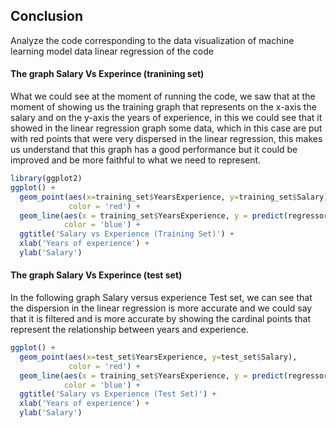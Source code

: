 ## Conclusion 

Analyze the code corresponding to the data visualization of machine learning model data linear regression of the code


#### The graph Salary Vs Experince (tranining set)
What we could see at the moment of running the code, we saw that at the moment of showing us the training graph that represents on the x-axis the salary and on the y-axis the years of experience, in this we could see that it showed in the linear regression graph some data, which in this case are put with red points that were very dispersed in the linear regression, this makes us understand that this graph has a good performance but it could be improved and be more faithful to what we need to represent. 
```r
library(ggplot2)
ggplot() +
  geom_point(aes(x=training_set$YearsExperience, y=training_set$Salary),
             color = 'red') +
  geom_line(aes(x = training_set$YearsExperience, y = predict(regressor, newdata = training_set)),
            color = 'blue') +
  ggtitle('Salary vs Experience (Training Set)') +
  xlab('Years of experience') +
  ylab('Salary')
```
 

#### The graph Salary Vs Experince (test set)
In the following graph Salary versus experience Test set, we can see that the dispersion in the linear regression is more accurate and we could say that it is filtered and is more accurate by showing the cardinal points that represent the relationship between years and experience.

```r
ggplot() +
  geom_point(aes(x=test_set$YearsExperience, y=test_set$Salary),
             color = 'red') +
  geom_line(aes(x = training_set$YearsExperience, y = predict(regressor, newdata = training_set)),
            color = 'blue') +
  ggtitle('Salary vs Experience (Test Set)') +
  xlab('Years of experience') +
  ylab('Salary')
```

